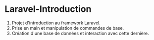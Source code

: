 # Laravel-Introduction  

1. Projet d'introduction au framework Laravel.  
2. Prise en main et manipulation de commandes de base.
3. Création d'une base de données et interaction avec cette dernière.  